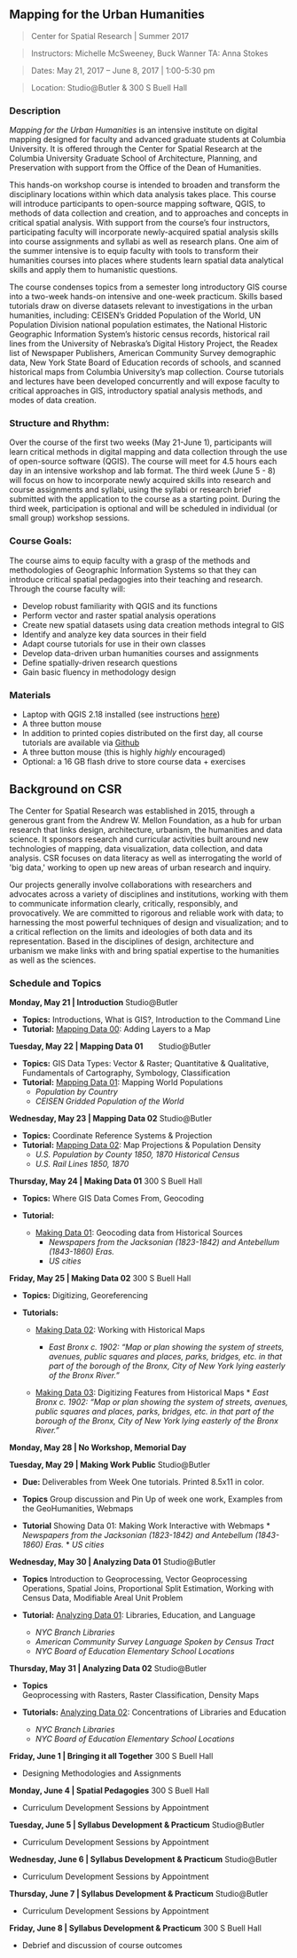 ## Mapping for the Urban Humanities
>Center for Spatial Research | Summer 2017

> Instructors: Michelle McSweeney, Buck Wanner
> TA: Anna Stokes

> Dates: May 21, 2017 – June 8, 2017 | 1:00-5:30 pm 

>Location: Studio@Butler & 300 S Buell Hall

### Description

*Mapping for the Urban Humanities* is an intensive institute on digital mapping designed for faculty and advanced graduate students at Columbia University. It is offered through the Center for Spatial Research at the Columbia University Graduate School of Architecture, Planning, and Preservation with support from the Office of the Dean of Humanities.  

This hands-on workshop course is intended to broaden and transform the disciplinary locations within which data analysis takes place. This course will introduce participants to open-source mapping software, QGIS, to methods of data collection and creation, and to approaches and concepts in critical spatial analysis. With support from the course’s four instructors, participating faculty will incorporate newly-acquired spatial analysis skills into course assignments and syllabi as well as research plans. One aim of the summer intensive is to equip faculty with tools to transform their humanities courses into places where students learn spatial data analytical skills and apply them to humanistic questions. 

The course condenses topics from a semester long introductory GIS course into a two-week hands-on intensive and one-week practicum. Skills based tutorials draw on diverse datasets relevant to investigations in the urban humanities, including: CEISEN’s Gridded Population of the World, UN Population Division national population estimates, the National Historic Geographic Information System’s historic census records, historical rail lines from the University of Nebraska’s Digital History Project, the Readex list of Newspaper Publishers, American Community Survey demographic data, New York State Board of Education records of schools, and scanned historical maps from Columbia University’s map collection. Course tutorials and lectures have been developed concurrently and will expose faculty to critical approaches in GIS, introductory spatial analysis methods, and modes of data creation.


### Structure and Rhythm: 
Over the course of the first two weeks (May 21-June 1), participants will learn critical methods in digital mapping and data collection through the use of open-source software (QGIS). The course will meet for 4.5 hours each day in an intensive workshop and lab format. The third week (June 5 - 8) will focus on how to incorporate newly acquired skills into research and course assignments and syllabi, using the syllabi or research brief submitted with the application to the course as a starting point. During the third week, participation is optional and will be scheduled in individual (or small group) workshop sessions. 


### Course Goals: 
The course aims to equip faculty with a grasp of the methods and methodologies of Geographic Information Systems so that they can introduce critical spatial pedagogies into their teaching and research. Through the course faculty will:   
* Develop robust familiarity with QGIS and its functions
* Perform vector and raster spatial analysis operations
* Create new spatial datasets using data creation methods integral to GIS
* Identify and analyze key data sources in their field
* Adapt course tutorials for use in their own classes 
* Develop data-driven urban humanities courses and assignments
* Define spatially-driven research questions
* Gain basic fluency in methodology design


### Materials 
* Laptop with QGIS 2.18 installed (see instructions [here](https://github.com/CenterForSpatialResearch/MappingForTheUrbanHumanities_2018/blob/master/Resources/DownloadingQGIS.md))
* A three button mouse
* In addition to printed copies distributed on the first day, all course tutorials are available via [Github](https://github.com/CenterForSpatialResearch/MappingForTheUrbanHumanities_2018/tree/master/Tutorials)
* A three button mouse (this is highly *highly* encouraged)
* Optional: a 16 GB flash drive to store course data + exercises

## Background on CSR 
The Center for Spatial Research was established in 2015, through a generous grant from the Andrew W. Mellon Foundation, as a hub for urban research that links design, architecture, urbanism, the humanities and data science. It sponsors research and curricular activities built around new technologies of mapping, data visualization, data collection, and data analysis. CSR focuses on data literacy as well as interrogating the world of 'big data,' working to open up new areas of urban research and inquiry. 

Our projects generally involve collaborations with researchers and advocates across a variety of disciplines and institutions, working with them to communicate information clearly, critically, responsibly, and provocatively. We are committed to rigorous and reliable work with data; to harnessing the most powerful techniques of design and visualization; and to a critical reflection on the limits and ideologies of both data and its representation. Based in the disciplines of design, architecture and urbanism we make links with and bring spatial expertise to the humanities as well as the sciences.


### Schedule and Topics
**Monday, May 21 | Introduction**
Studio@Butler
* **Topics:** Introductions, What is GIS?, Introduction to the Command Line
* **Tutorial:** [Mapping Data 00](https://github.com/CenterForSpatialResearch/MappingForTheUrbanHumanities_2018/blob/master/Tutorials/01_MappingData00.md): Adding Layers to a Map

**Tuesday, May 22 | Mapping Data 01**      	
Studio@Butler

* **Topics:** GIS Data Types: Vector & Raster; Quantitative & Qualitative, Fundamentals of Cartography, Symbology, Classification			
* **Tutorial:** [Mapping Data 01](https://github.com/CenterForSpatialResearch/MappingForTheUrbanHumanities_2018/blob/master/Tutorials/02_MappingData01.md): Mapping World Populations
	* *Population by Country*
	* *CEISEN Gridded Population of the World*
			

**Wednesday, May 23 | Mapping Data 02**
Studio@Butler
* **Topics:** Coordinate Reference Systems & Projection 							
* **Tutorial:** [Mapping Data 02](https://github.com/CenterForSpatialResearch/MappingForTheUrbanHumanities_2018/blob/master/Tutorials/03_MappingData02.md): Map Projections & Population Density
	* *U.S. Population by County 1850, 1870 Historical Census*
	* *U.S. Rail Lines 1850, 1870*


**Thursday, May 24 | Making Data 01**
300 S Buell Hall
* **Topics:** Where GIS Data Comes From, Geocoding	
						
* **Tutorial:** 
	* [Making Data 01](https://github.com/CenterForSpatialResearch/MappingForTheUrbanHumanities_2018/blob/master/Tutorials/04_MakingData01.md): Geocoding data from Historical Sources
		* *Newspapers from the Jacksonian (1823-1842) and Antebellum (1843-1860) Eras.*
		* *US cities*
	



**Friday, May 25 | Making Data 02**
300 S Buell Hall
* **Topics:** Digitizing, Georeferencing	
						
* **Tutorials:** 
	* [Making Data 02](https://github.com/CenterForSpatialResearch/MappingForTheUrbanHumanities_2018/blob/master/Tutorials/05_MakingData02.md): Working with Historical Maps
		* *East Bronx c. 1902: “Map or plan showing the system of streets, avenues, public squares and places, parks, bridges, etc. in that part of the borough of the Bronx, City of New York lying easterly of the Bronx River.”*

	* [Making Data 03](https://github.com/CenterForSpatialResearch/MappingForTheUrbanHumanities_2018/blob/master/Tutorials/06_MakingData03.md): Digitizing Features from Historical Maps
			* *East Bronx c. 1902: “Map or plan showing the system of streets, avenues, public squares and places, parks, bridges, etc. in that part of the borough of the Bronx, City of New York lying easterly of the Bronx River.”*
				

**Monday, May 28 | No Workshop, Memorial Day**


**Tuesday, May 29 | Making Work Public** 	Studio@Butler

* **Due:** Deliverables from Week One tutorials. Printed 8.5x11 in color.

* **Topics**			Group discussion and Pin Up of week one work, Examples from the GeoHumanities, Webmaps

* **Tutorial** 			Showing Data 01: Making Work Interactive with Webmaps
		* *Newspapers from the Jacksonian (1823-1842) and Antebellum (1843-1860) Eras.*
		* *US cities*

**Wednesday, May 30 | Analyzing Data 01**
Studio@Butler

* **Topics**			Introduction to Geoprocessing, 
			Vector Geoprocessing Operations,
Spatial Joins, Proportional Split Estimation,
Working with Census Data, Modifiable Areal Unit Problem
						
* **Tutorial:**		[Analyzing Data 01](https://github.com/CenterForSpatialResearch/MappingForTheUrbanHumanities_2018/blob/master/Tutorials/08_AnalyzingData01.md): Libraries, Education, and Language
	* *NYC Branch Libraries*
	* *American Community Survey Language Spoken by Census Tract* 
	* *NYC Board of Education Elementary School Locations*


**Thursday, May 31 | Analyzing Data 02**
Studio@Butler

* **Topics**			
			Geoprocessing with Rasters, Raster Classification, Density Maps
						
* **Tutorials:** 	[Analyzing Data 02](https://github.com/CenterForSpatialResearch/MappingForTheUrbanHumanities_2018/blob/master/Tutorials/09_AnalyzingData02.md): Concentrations of Libraries and Education 
	* *NYC Branch Libraries*
	* *NYC Board of Education Elementary School Locations*


**Friday, June 1 | Bringing it all Together**
300 S Buell Hall

* Designing Methodologies and Assignments 


**Monday, June 4 | Spatial Pedagogies**
300 S Buell Hall

* Curriculum Development Sessions by Appointment

**Tuesday, June 5 | Syllabus Development & Practicum**
Studio@Butler
	
* Curriculum Development Sessions by Appointment

**Wednesday, June 6 | Syllabus Development & Practicum**
Studio@Butler

* Curriculum Development Sessions by Appointment

**Thursday, June 7 | Syllabus Development & Practicum**
Studio@Butler

* Curriculum Development Sessions by Appointment

**Friday, June 8 | Syllabus Development & Practicum**
300 S Buell Hall
	
* Debrief and discussion of course outcomes 



